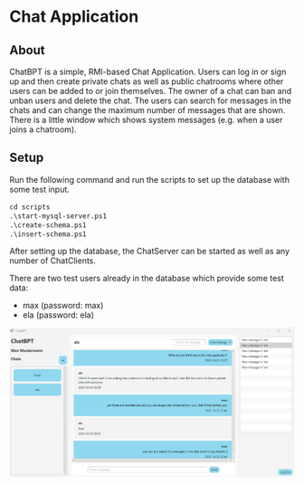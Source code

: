 # Chat Application

## About
ChatBPT is a simple, RMI-based Chat Application. Users can log in or sign up and then create private chats as well as public chatrooms 
where other users can be added to or join themselves. The owner of a chat can ban and unban users and delete the chat. 
The users can search for messages in the chats and can change the maximum number of messages that are shown.
There is a little window which shows system messages (e.g. when a user joins a chatroom).


## Setup
Run the following command and run the scripts to set up the database with some test input.
```shell
cd scripts  
.\start-mysql-server.ps1 
.\create-schema.ps1
.\insert-schema.ps1
```
After setting up the database, the ChatServer can be started as well as any number of ChatClients.


There are two test users already in the database which provide some test data:
- max (password: max)
- ela (password: ela)


![img.png](resources/chat.png)

